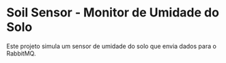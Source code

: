 # Soil Sensor - Monitor de Umidade do Solo

Este projeto simula um sensor de umidade do solo que envia dados para o RabbitMQ.
